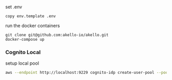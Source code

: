 set .env
```
copy env.template .env
```

run the docker containers
```
git clone git@github.com:akello-io/akello.git
docker-compose up
```



### Cognito Local

setup local pool
```sh
aws --endpoint http://localhost:9229 cognito-idp create-user-pool --pool-name MyUserPool
```
